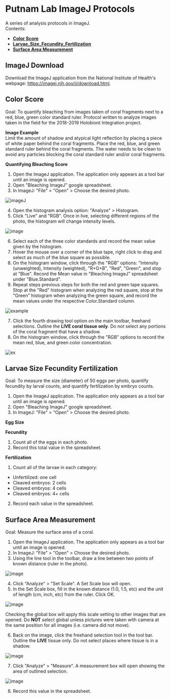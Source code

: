 
# Putnam Lab ImageJ Protocols

A series of analysis protocols in ImageJ.  
Contents:
- [**Color Score**](#Color_Score)
- [**Larvae_Size_Fecundity_Fertilization**](#Larvae_Size_Fecundity_Fertilization)
- [**Surface Area Measurement**](#Surface_Area_Measurement)

## ImageJ Download

Download the ImageJ application from the National Institute of Health's webpage:
https://imagej.nih.gov/ij/download.html.  

## <a name="Color_Score"></a> **Color Score**

Goal: To quantify bleaching from images taken of coral fragments next to a red, blue, green color standard ruler. Protocol written to analyze images taken in the field for the 2018-2019 Holobiont Integration project.

**Image Example**  
Limit the amount of shadow and atypical light reflection by placing a piece of white paper behind the coral fragments. Place the red, blue, and green standard ruler behind the coral fragments. The water needs to be clean to avoid any particles blocking the coral standard ruler and/or coral fragments.

**Quantifying Bleaching Score**
1. Open the ImageJ application. The application only appears as a tool bar until an image is opened.  
2. Open "Bleaching ImageJ" google spreadsheet.    
3. In ImageJ: "File" > "Open" > Choose the desired photo.

![imageJ](https://github.com/emmastrand/EmmaStrand_Notebook/blob/8cbb3a598e769d25816f0f8b0f19d4ca741e1115/images/ImageJ_1.png)

4. Open the histogram analysis option: "Analyze" > Histogram.  
5. Click "Live" and "RGB". Once in live, selecting different regions of the photo, the histogram will change intensity levels.  

![image](https://github.com/emmastrand/EmmaStrand_Notebook/blob/8cbb3a598e769d25816f0f8b0f19d4ca741e1115/images/ImageJ_3.png)

6. Select each of the three color standards and record the mean value given by the histogram.  
  1. Hover the mouse over a corner of the blue tape, right click to drag and select as much of the blue square as possible.  
  2. On the histogram window, click through the "RGB" options: "Intensity (unweighted), Intensity (weighted), "R+G+B", "Red", "Green", and stop at "Blue". Record the Mean value in "Bleaching ImageJ" spreadsheet under "Blue.Standard".  
  3. Repeat steps previous steps for both the red and green tape squares. Stop at the "Red" histogram when analyzing the red square, stop at the "Green" histogram when analyzing the green square, and record the mean values under the respective Color.Standard column.  

![example](https://github.com/emmastrand/EmmaStrand_Notebook/blob/master/images/ImageJ_5.png?raw=true)

7. Click the fourth drawing tool option on the main toolbar, freehand selections. Outline the **LIVE coral tissue only**. Do not select any portions of the coral fragment that have a shadow.
8. On the histogram window, click through the "RGB" options to record the mean red, blue, and green color concentration.

![ex](https://github.com/emmastrand/EmmaStrand_Notebook/blob/master/images/ImageJ_6.png?raw=true)

## <a name="Larvae_Size_Fecundity_Fertilization"></a> **Larvae Size Fecundity Fertilization**

Goal: To measure the size (diameter) of 50 eggs per photo, quantify fecundity by larval counts, and quantify fertilization by embryo counts.  

1. Open the ImageJ application. The application only appears as a tool bar until an image is opened.  
2. Open "Bleaching ImageJ" google spreadsheet.    
3. In ImageJ: "File" > "Open" > Choose the desired photo.

**Egg Size**  

**Fecundity**

1. Count all of the eggs in each photo.  
2. Record this total value in the spreadsheet.  

**Fertilization**  
1. Count all of the larvae in each category:  
  - Unfertilized: one cell  
  - Cleaved embryos: 2 cells  
  - Cleaved embryos: 4 cells  
  - Cleaved embryos: 4+ cells
2. Record each value in the spreadsheet.

## <a name="Surface Area Measurement"></a> **Surface Area Measurement**

Goal: Measure the surface area of a coral.

1. Open the ImageJ application. The application only appears as a tool bar until an image is opened.
2. In ImageJ: "File" > "Open" > Choose the desired photo. 
3. Using the line tool in the toolbar, draw a line between two points of known distance (ruler in the photo).

![image](https://raw.githubusercontent.com/JillAshey/JillAshey_Putnam_Lab_Notebook/master/images/ImageJ_1.png)

4. Click "Analyze" > "Set Scale". A Set Scale box will open.
5. In the Set Scale box, fill in the known distance (1.0, 1.5, etc) and the unit of length (cm, inch, etc) from the ruler. Click OK. 

![image](https://raw.githubusercontent.com/JillAshey/JillAshey_Putnam_Lab_Notebook/master/images/ImageJ_2.png)

Checking the global box will apply this scale setting to other images that are opened. Do **NOT** select global unless pictures were taken with camera at the same position for all images (i.e. camera did not move).

6. Back on the image, click the freehand selection tool in the tool bar. Outline the **LIVE** tissue only.  Do not select places where tissue is in a shadow. 

![image](https://raw.githubusercontent.com/JillAshey/JillAshey_Putnam_Lab_Notebook/master/images/ImageJ_3.png)

7. Click "Analyze" > "Measure". A measurement box will open showing the area of outlined selection. 

![image](https://raw.githubusercontent.com/JillAshey/JillAshey_Putnam_Lab_Notebook/master/images/ImageJ_4.png)

8. Record this value in the spreadsheet. 
